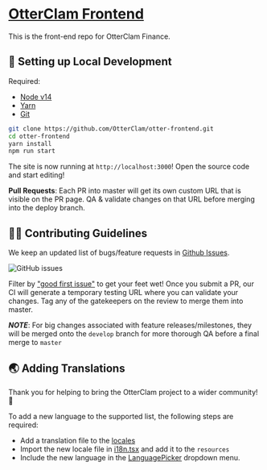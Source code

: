 # [OtterClam Frontend](https://app.otterclam.finance/)
This is the front-end repo for OtterClam Finance.

##  🔧 Setting up Local Development

Required: 
- [Node v14](https://nodejs.org/download/release/latest-v14.x/)  
- [Yarn](https://classic.yarnpkg.com/en/docs/install/) 
- [Git](https://git-scm.com/downloads)


```bash
git clone https://github.com/OtterClam/otter-frontend.git
cd otter-frontend
yarn install
npm run start
```

The site is now running at `http://localhost:3000`!
Open the source code and start editing!

**Pull Requests**:
Each PR into master will get its own custom URL that is visible on the PR page. QA & validate changes on that URL before merging into the deploy branch. 

## 👏🏽 Contributing Guidelines 

We keep an updated list of bugs/feature requests in [Github Issues](https://github.com/OtterClam/otter-frontend/issues). 


![GitHub issues](https://github.com/OtterClam/otter-frontend/issues?style=flat-square)

Filter by ["good first issue"](https://github.com/OtterClam/otter-frontend/issues?q=is%3Aopen+is%3Aissue+label%3A%22good+first+issue%22) to get your feet wet!
Once you submit a PR, our CI will generate a temporary testing URL where you can validate your changes. Tag any of the gatekeepers on the review to merge them into master. 

*__NOTE__*: For big changes associated with feature releases/milestones, they will be merged onto the `develop` branch for more thorough QA before a final merge to `master`

## 🌏 Adding Translations

Thank you for helping to bring the OtterClam project to a wider community! 🦦

To add a new language to the supported list, the following steps are required:

- Add a translation file to the [locales](https://github.com/OtterClam/otter-frontend/tree/main/src/locales)
- Import the new locale file in [i18n.tsx](https://github.com/OtterClam/otter-frontend/tree/main/src/i18n.tsx) and add it to the `resources`
- Include the new language in the [LanguagePicker](https://github.com/OtterClam/otter-frontend/tree/main/src/components/LanguagePicker/index.tsx) dropdown menu.